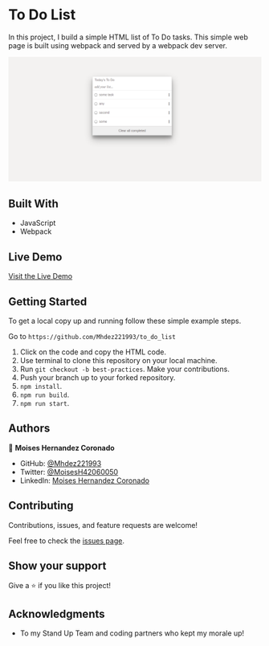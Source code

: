 # To Do List
In this project, I build a simple HTML list of To Do tasks. This simple web page is built using webpack and served by a webpack dev server.


![screenshot](./to_do_list.png)

## Built With

- JavaScript
- Webpack


 ## Live Demo

[Visit the Live Demo](https://mhdez221993.github.io/Do-I-follow-JS-best-practices/)
## Getting Started

To get a local copy up and running follow these simple example steps.

Go to `https://github.com/Mhdez221993/to_do_list`

1. Click on the code and copy the HTML code.
2. Use terminal to clone this repository on your local machine.
3. Run <code>git checkout -b best-practices</code>. Make your contributions.
4. Push your branch up to your forked repository.
5. `npm install`.
5. `npm run build`.
5. `npm run start`.



## Authors


👤 **Moises Hernandez Coronado**

- GitHub: [@Mhdez221993](https://github.com/Mhdez221993)
- Twitter: [@MoisesH42060050](https://twitter.com/MoisesH42060050)
- LinkedIn: [Moises Hernandez Coronado](https://www.linkedin.com/in/moises-hernandez-9bbb17145/)


## Contributing

Contributions, issues, and feature requests are welcome!

Feel free to check the [issues page](https://github.com/Mhdez221993/to_do_list/issues).

## Show your support

Give a ⭐️ if you like this project!

## Acknowledgments

- To my Stand Up Team and coding partners who kept my morale up!

